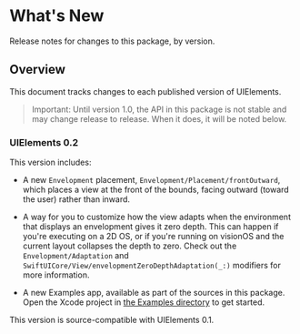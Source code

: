 # What's New

Release notes for changes to this package, by version.

## Overview

This document tracks changes to each published version of UIElements.

> Important: Until version 1.0, the API in this package is not stable and may change release to release. When it does, it will be noted below.

### UIElements 0.2

This version includes:

- A new ``Envelopment`` placement, ``Envelopment/Placement/frontOutward``, which places a view at the front of the bounds, facing outward (toward the user) rather than inward.

- A way for you to customize how the view adapts when the environment that displays an envelopment gives it zero depth. This can happen if you're executing on a 2D OS, or if you're running on visionOS and the current layout collapses the depth to zero. Check out the ``Envelopment/Adaptation`` and ``SwiftUICore/View/envelopmentZeroDepthAdaptation(_:)`` modifiers for more information.

- A new Examples app, available as part of the sources in this package. Open the Xcode project in [the Examples directory](https://github.com/noeticgarden/uielements/tree/main/Apps/Examples) to get started.

This version is source-compatible with UIElements 0.1.
